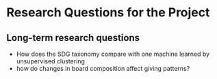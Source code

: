 # Research Questions for the Project


## Long-term research questions

- How does the SDG taxonomy compare with one machine learned by unsupervised clustering
- how do changes in board composition affect giving patterns?


